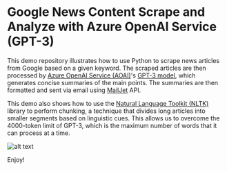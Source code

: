 # Google News Content Scrape and Analyze with Azure OpenAI Service (GPT-3)

This demo repository illustrates how to use Python to scrape news articles from Google based on a given keyword. The scraped articles are then processed by [Azure OpenAI Service (AOAI)](https://learn.microsoft.com/en-us/azure/cognitive-services/openai/overview)'s [GPT-3 model](https://learn.microsoft.com/en-us/azure/cognitive-services/openai/concepts/models#gpt-3-models), which generates concise summaries of the main points. The summaries are then formatted and sent via email using [MailJet](https://www.mailjet.com/) API.

This demo also shows how to use the [Natural Language Toolkit (NLTK)](https://www.nltk.org/) library to perform chunking, a technique that divides long articles into smaller segments based on linguistic cues. This allows us to overcome the 4000-token limit of GPT-3, which is the maximum number of words that it can process at a time.

![alt text](https://github.com/easonlai/google_news_content_scrape_and_analyze_with_gpt/blob/main/git-images/git-image-1.png)

Enjoy!

